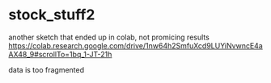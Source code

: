 # stock_stuff2
another sketch that ended up in colab, not promicing results
https://colab.research.google.com/drive/1nw64h2SmfuXcd9LUYiNvwncE4aAX48_9#scrollTo=1bq_1-JT-21h 

data is too fragmented
